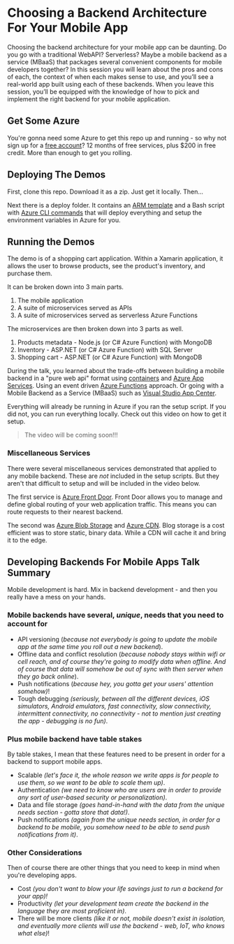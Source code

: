 # Choosing a Backend Architecture For Your Mobile App

Choosing the backend architecture for your mobile app can be daunting. Do you go with a traditional WebAPI? Serverless? Maybe a mobile backend as a service (MBaaS) that packages several convenient components for mobile developers together? In this session you will learn about the pros and cons of each, the context of when each makes sense to use, and you’ll see a real-world app built using each of these backends. When you leave this session, you’ll be equipped with the knowledge of how to pick and implement the right backend for your mobile application.

## Get Some Azure

You're gonna need some Azure to get this repo up and running - so why not sign up for a [free account](https://azure.microsoft.com/free/?WT.mc_id=mobile-0000-masoucou)? 12 months of free services, plus $200 in free credit. More than enough to get you rolling.

## Deploying The Demos

First, clone this repo. Download it as a zip. Just get it locally. Then...

Next there is a deploy folder. It contains an [ARM template](https://docs.microsoft.com/azure/azure-resource-manager/resource-group-authoring-templates?WT.mc_id=mobile-0000-masoucou) and a Bash script with [Azure CLI commands](https://docs.microsoft.com/cli/azure/?view=azure-cli-latest&WT.mc_id=mobile-0000-masoucou) that will deploy everything and setup the environment variables in Azure for you.

## Running the Demos

The demo is of a shopping cart application. Within a Xamarin application, it allows the user to browse products, see the product's inventory, and purchase them.

It can be broken down into 3 main parts.

1. The mobile application
1. A suite of microservices served as APIs
1. A suite of microservices served as serverless Azure Functions

The microservices are then broken down into 3 parts as well.

1. Products metadata - Node.js (or C# Azure Function) with MongoDB
1. Inventory - ASP.NET (or C# Azure Function) with SQL Server
1. Shopping cart - ASP.NET (or C# Azure Function) with MongoDB

During the talk, you learned about the trade-offs between building a mobile backend in a "pure web api" format using [containers](https://docs.microsoft.com/azure/app-service/containers/quickstart-dotnetcore?WT.mc_id=mobile-0000-masoucou) and [Azure App Services](https://docs.microsoft.com/azure/app-service/app-service-web-get-started-dotnet?WT.mc_id=mobile-0000-masoucou). Using an event driven [Azure Functions](https://docs.microsoft.com/azure/azure-functions/functions-overview?WT.mc_id=mobile-0000-masoucou) approach. Or going with a Mobile Backend as a Service (MBaaS) such as [Visual Studio App Center](https://docs.microsoft.com/appcenter/?WT.mc_id=mobile-0000-masoucou).

Everything will already be running in Azure if you ran the setup script. If you did not, you can run everything locally. Check out this video on how to get it setup.

> The video will be coming soon!!!

### Miscellaneous Services

There were several miscellaneous services demonstrated that applied to any mobile backend. These are _not_ included in the setup scripts. But they aren't that difficult to setup and will be included in the video below.

The first service is [Azure Front Door](https://docs.microsoft.com/azure/frontdoor/front-door-overview?WT.mc_id=mobile-0000-masoucou). Front Door allows you to manage and define global routing of your web application traffic. This means you can route requests to their nearest backend.

The second was [Azure Blob Storage](https://docs.microsoft.com/azure/storage/blobs/storage-blobs-overview?WT.mc_id=mobile-0000-masoucou) and [Azure CDN](https://docs.microsoft.com/azure/cdn/cdn-overview?WT.mc_id=mobile-0000-masoucou). Blog storage is a cost efficient was to store static, binary data. While a CDN will cache it and bring it to the edge.

## Developing Backends For Mobile Apps Talk Summary

Mobile development is hard. Mix in backend development - and then you really have a mess on your hands.

### Mobile backends have several, _unique_, needs that you need to account for

* API versioning (_because not everybody is going to update the mobile app at the same time you roll out a new backend_).
* Offline data and conflict resolution (_because nobody stays within wifi or cell reach, and of course they're going to modify data when offline. And of course that data will somehow be out of sync with then server when they go back online_).
* Push notifications (_because hey, you gotta get your users' attention somehow)_!
* Tough debugging _(seriously, between all the different devices, iOS simulators, Android emulators, fast connectivity, slow connectivity, intermittent connectivity, no connectivity - not to mention just creating the app - debugging is no fun)_.

### Plus mobile backend have table stakes

By table stakes, I mean that these features need to be present in order for a backend to support mobile apps.

* Scalable _(let's face it, the whole reason we write apps is for people to use them, so we want to be able to scale them up)_.
* Authentication _(we need to know who are users are in order to provide any sort of user-based security or personalization)_.
* Data and file storage _(goes hand-in-hand with the data from the unique needs section - gotta store that data!)_.
* Push notifications _(again from the unique needs section, in order for a backend to be mobile, you somehow need to be able to send push notifications from it)_.

### Other Considerations

Then of course there are other things that you need to keep in mind when you're developing apps.

* Cost _(you don't want to blow your life savings just to run a backend for your app)!_
* Productivity _(let your development team create the backend in the language they are most proficient in)_.
* There will be more clients _(like it or not, mobile doesn't exist in isolation, and eventually more clients will use the backend - web, IoT, who knows what else)_!